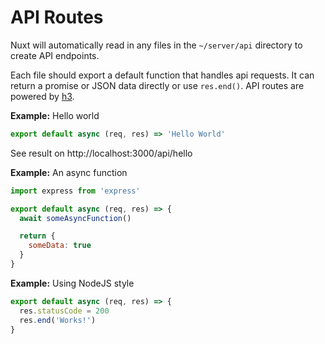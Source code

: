 # API Routes

Nuxt will automatically read in any files in the `~/server/api` directory to create API endpoints.

Each file should export a default function that handles api requests. It can return a promise or JSON data directly or use `res.end()`. API routes are powered by [h3](https://github.com/unjs/h3).

**Example:** Hello world

```js [server/api/hello.ts]
export default async (req, res) => 'Hello World'
```

See result on http://localhost:3000/api/hello

**Example:** An async function

```js [server/api/async.ts]
import express from 'express'

export default async (req, res) => {
  await someAsyncFunction()

  return {
    someData: true
  }
}
```

**Example:** Using NodeJS style

```js [server/api/node.ts]
export default async (req, res) => {
  res.statusCode = 200
  res.end('Works!')
}
```
